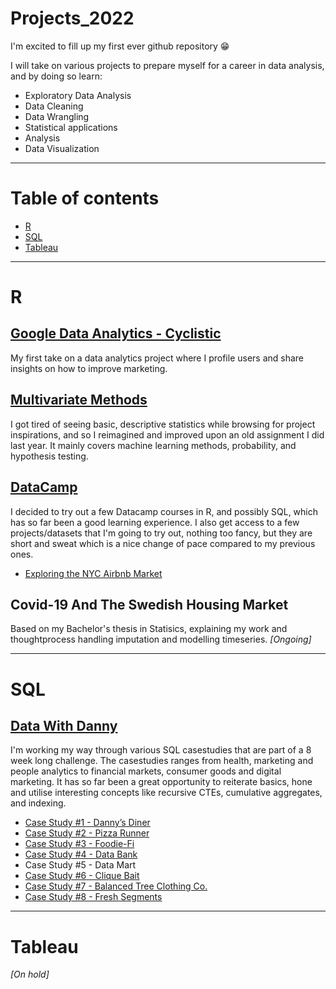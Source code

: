 # Projects_2022

I'm excited to fill up my first ever github repository 😁

I will take on various projects to prepare myself for a career in data analysis, and by doing so learn:

* Exploratory Data Analysis
* Data Cleaning
* Data Wrangling
* Statistical applications
* Analysis 
* Data Visualization
***
# Table of contents 
* <a href="https://github.com/BenjaminSivac/Projects_2022#r">R</a>
* <a href="https://github.com/BenjaminSivac/Projects_2022#sql">SQL</a>
* <a href="https://github.com/BenjaminSivac/Projects_2022#tableau">Tableau</a>
***
# R
## <a href="https://github.com/BenjaminSivac/Projects_2022/blob/main/GoogleDataAnalytics/Cyclistic.md">Google Data Analytics - Cyclistic</a>
My first take on a data analytics project where I profile users and share insights on how to improve marketing. 

## <a href="https://github.com/BenjaminSivac/Projects_2022/blob/main/Multivariate_Methods/Multivariate_methods.md">Multivariate Methods</a>
I got tired of seeing basic, descriptive statistics while browsing for project inspirations, and so I reimagined and improved upon an old assignment I did last year. It mainly covers machine learning methods, probability, and hypothesis testing. 

## <a href="https://github.com/BenjaminSivac/Projects_2022/tree/main/DataCamp">DataCamp</a>
I decided to try out a few Datacamp courses in R, and possibly SQL, which has so far been a good learning experience. I also get access to a few projects/datasets that I'm going to try out, nothing too fancy, but they are short and sweat which is a nice change of pace compared to my previous ones.

* <a href="https://github.com/BenjaminSivac/Projects_2022/blob/main/DataCamp/AirbnbMarket/AirbnbMarket.md">Exploring the NYC Airbnb Market</a>

## Covid-19 And The Swedish Housing Market
Based on my Bachelor's thesis in Statisics, explaining my work and thoughtprocess handling imputation and modelling timeseries. 
*[Ongoing]*
***
# SQL
## <a href="https://github.com/BenjaminSivac/Projects_2022/tree/main/DataWithDanny">Data With Danny</a>
I'm working my way through various SQL casestudies that are part of a 8 week long challenge. The casestudies ranges from health, marketing and people analytics to financial markets, consumer goods and digital marketing. It has so far been a great opportunity to reiterate basics, hone and utilise interesting concepts like recursive CTEs, cumulative aggregates, and indexing. 

* <a href="https://github.com/BenjaminSivac/Projects_2022/blob/main/DataWithDanny/Danny'sDinner/Danny-sDinner.md">Case Study #1 - Danny’s Diner</a>
* <a href="https://github.com/BenjaminSivac/Projects_2022/blob/main/DataWithDanny/PizzaRunner/pizza_runner.md">Case Study #2 - Pizza Runner</a>
* <a href="https://github.com/BenjaminSivac/Projects_2022/blob/main/DataWithDanny/Foodie-Fi/foodie_fi.md">Case Study #3 - Foodie-Fi</a>
* <a href="https://github.com/BenjaminSivac/Projects_2022/blob/main/DataWithDanny/Databank/databank.md">Case Study #4 - Data Bank</a>
* Case Study #5 - Data Mart
* <a href="https://github.com/BenjaminSivac/Projects_2022/blob/main/DataWithDanny/CliqueBait/clique_bait.md">Case Study #6 - Clique Bait</a>
* <a href="https://github.com/BenjaminSivac/Projects_2022/blob/main/DataWithDanny/BalancedTreeClothingCo/balanced_tree_company_co.md">Case Study #7 - Balanced Tree Clothing Co.</a>
* <a href="https://github.com/BenjaminSivac/Projects_2022/blob/main/DataWithDanny/FreshSegments/Fresh_Segments.md">Case Study #8 - Fresh Segments</a>

***
# Tableau
*[On hold]*
